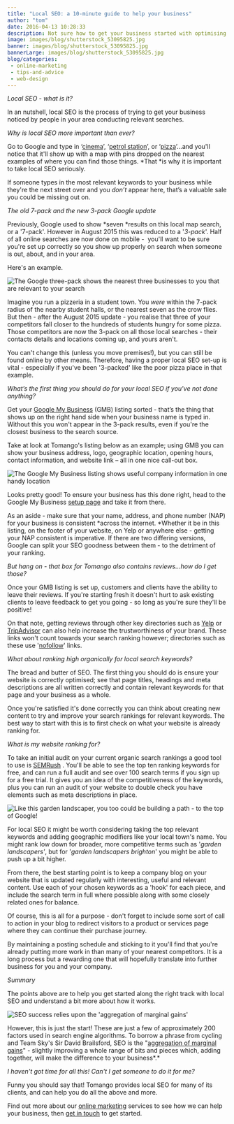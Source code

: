 ```yaml
---
title: "Local SEO: a 10-minute guide to help your business"
author: "tom"
date: 2016-04-13 10:28:33
description: Not sure how to get your business started with optimising for local search? We've put together a handy guide to get you up and running.
image: images/blog/shutterstock_53095825.jpg
banner: images/blog/shutterstock_53095825.jpg
bannerLarge: images/blog/shutterstock_53095825.jpg
blog/categories: 
 - online-marketing
 - tips-and-advice
 - web-design
---
```


*Local SEO - what is it?*

In an nutshell, local SEO is the process of trying to get your business noticed by people in your area conducting relevant searches.

*Why is local SEO more important than ever?*

Go to Google and type in ‘[cinema](https://www.google.co.uk/webhp?sourceid=chrome-instant&amp;ion=1&amp;espv=2&amp;ie=UTF-8#q=cinema)’, ‘[petrol station](https://www.google.co.uk/webhp?sourceid=chrome-instant&amp;ion=1&amp;espv=2&amp;ie=UTF-8#q=petrol%20station)’, or ‘[pizza](https://www.google.co.uk/webhp?sourceid=chrome-instant&amp;ion=1&amp;espv=2&amp;ie=UTF-8#q=pizza)’…and you'll notice that it'll show up with a map with pins dropped on the nearest examples of where you can find those things. *That *is why it is important to take local SEO seriously.

If someone types in the most relevant keywords to your business while they're the next street over and you *don’t* appear here, that’s a valuable sale you could be missing out on.

*The old 7-pack and the new 3-pack Google update*

Previously, Google used to show *seven *results on this local map search, or a '7-pack'. However in August 2015 this was reduced to a '*3-pack*'. Half of all online searches are now done on mobile -  you'll want to be sure you're set up correctly so you show up properly on search when someone is out, about, and in your area.

Here's an example.

![](images/blog/pizza-3pack.png "The Google three-pack shows the nearest three businesses to you that are relevant to your search")

Imagine you run a pizzeria in a student town. You *were* within the 7-pack radius of the nearby student halls, or the nearest seven as the crow flies. But then - after the August 2015 update - you realise that three of your competitors fall closer to the hundreds of students hungry for some pizza. Those competitors are now the 3-pack on all those local searches - their contacts details and locations coming up, and yours aren't.

You can't change this (unless you move premises!), but you can still be found online by other means. Therefore, having a proper local SEO set-up is vital - especially if you've been '3-packed' like the poor pizza place in that example.

*What’s the first thing you should do for your local SEO if you've not done anything?*

Get your [Google My Business](https://www.google.com/business/) (GMB) listing sorted - that’s the thing that shows up on the right hand side when your business name is typed in. Without this you won't appear in the 3-pack results, even if you're the closest business to the search source.

Take at look at Tomango's listing below as an example; using GMB you can show your business address, logo, geographic location, opening hours, contact information, and website link – all in one nice call-out box.

![](images/blog/Tomango-Google-Business-box-1.png "The Google My Business listing shows useful company information in one handy location")

Looks pretty good! To ensure your business has this done right, head to the Google My Business [setup page](https://www.google.com/business/) and take it from there.

As an aside - make sure that your name, address, and phone number (NAP) for your business is consistent *across the internet. *Whether it be in this listing, on the footer of your website, on Yelp or anywhere else - getting your NAP consistent is imperative. If there are two differing versions, Google can split your SEO goodness between them - to the detriment of your ranking.

*But hang on - that box for Tomango also contains reviews...how do I get those?*

Once your GMB listing is set up, customers and clients have the ability to leave their reviews. If you're starting fresh it doesn't hurt to ask existing clients to leave feedback to get you going - so long as you're sure they'll be positive!

On that note, getting reviews through other key directories such as [Yelp](http://www.yelp.co.uk/) or [TripAdvisor](https://www.tripadvisor.co.uk/) can also help increase the trustworthiness of your brand. These links won't count towards your search ranking however; directories such as these use '[nofollow](https://en.wikipedia.org/wiki/Nofollow)' links.

*What about ranking high organically for local search keywords?*

The bread and butter of SEO. The first thing you should do is ensure your website is correctly optimised; see that page titles, headings and meta descriptions are all written correctly and contain relevant keywords for that page and your business as a whole.

Once you're satisfied it's done correctly you can think about creating new content to try and improve your search rankings for relevant keywords. The best way to start with this is to first check on what your website is already ranking for.

*What is my website ranking for?*

To take an initial audit on your current organic search rankings a good tool to use is [SEMRush](https://www.semrush.com) . You'll be able to see the top ten ranking keywords for free, and can run a full audit and see over 100 search terms if you sign up for a free trial. It gives you an idea of the competitiveness of the keywords, plus you can run an audit of your website to double check you have elements such as meta descriptions in place.

![](images/blog/shutterstock_303618548.jpg "Like this garden landscaper, you too could be building a path - to the top of Google!")

For local SEO it might be worth considering taking the top relevant keywords and adding geographic modifiers like your local town's name. You might rank low down for broader, more competitive terms such as '*garden landscapers'*, but for '*garden landscapers brighton*' you might be able to push up a bit higher.

From there, the best starting point is to keep a company blog on your website that is updated regularly with interesting, useful and relevant content. Use each of your chosen keywords as a 'hook' for each piece, and include the search term in full where possible along with some closely related ones for balance.

Of course, this is all for a purpose - don't forget to include some sort of call to action in your blog to redirect visitors to a product or services page where they can continue their purchase journey.

By maintaining a posting schedule and sticking to it you'll find that you're already putting more work in than many of your nearest competitors. It is a long process but a rewarding one that will hopefully translate into further business for you and your company.

*Summary*

The points above are to help you get started along the right track with local SEO and understand a bit more about how it works.

![](images/blog/shutterstock_239321740.jpg "SEO success relies upon the 'aggregation of marginal gains'")

However, this is just the start! These are just a few of approximately 200 factors used in search engine algorithms. To borrow a phrase from cycling and Team Sky's Sir David Brailsford, SEO is the "[aggregation of marginal gains](http://www.bbc.co.uk/news/magazine-34247629)" - slightly improving a whole range of bits and pieces which, adding together, will make the difference to your business*.*

*I haven't got time for all this! Can't I get someone to do it for me?*

Funny you should say that! Tomango provides local SEO for many of its clients, and can help you do all the above and more.

Find out more about our [online marketing](http://www.tomango.co.uk/creates/online-marketing/) services to see how we can help your business, then [get in touch](http://www.tomango.co.uk/contact/) to get started.


